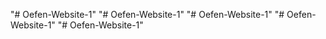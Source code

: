 "# Oefen-Website-1" 
"# Oefen-Website-1" 
"# Oefen-Website-1" 
"# Oefen-Website-1" 
"# Oefen-Website-1" 
